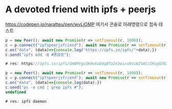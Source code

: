 # A devoted friend with ipfs + peerjs

https://codepen.io/naratteu/pen/wvLjOMP 여기서 콘솔로 아래명령으로 접속 테스트

```js
p = new Peer(); await new Promise(r => setTimeout(r, 1000));
c = p.connect("ipfspeerjsfriend"); await new Promise(r => setTimeout(r, 2000));
c.on("data", (data)=>{console.log("https://ipfs.io/ipfs/"+data);})
c.send("ipfs add -Q #똠얌꿍");

# res: https://ipfs.io/ipfs/QmNMtgcdKRwVa8dqBTo2e3oixvbViWJSACc5KogQ78JnuD
```

```js
p = new Peer(); await new Promise(r => setTimeout(r, 1000));
c = p.connect("ipfspeerjsfriend"); await new Promise(r => setTimeout(r, 2000));
c.on("data", (data)=>{console.log(data);})
c.send("ps -o cmd | grep ipfs #");
undefined

# res: ipfs daemon
```
